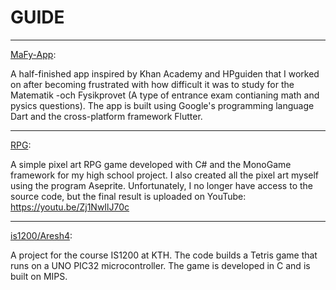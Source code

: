 # GUIDE
---------------------------------------------------------------------------------------------------
[MaFy-App](https://github.com/Jacob-PJ/MaFy-App):

A half-finished app inspired by Khan Academy and HPguiden that I worked on after becoming
frustrated with how difficult it was to study for the Matematik -och Fysikprovet (A type of entrance exam contianing math and pysics questions). The app is 
built using Google's programming language Dart and the cross-platform framework Flutter.

---------------------------------------------------------------------------------------------------
[RPG](https://github.com/Jacob-PJ/RPG): 
 
A simple pixel art RPG game developed with C# and the MonoGame framework for my high school project.
I also created all the pixel art myself using the program Aseprite. Unfortunately, I no longer have
access to the source code, but the final result is uploaded on YouTube:
https://youtu.be/Zj1NwIlJ70c

---------------------------------------------------------------------------------------------------
[is1200/Aresh4](https://github.com/Jacob-PJ/is1200/tree/main/Aresh4):

A project for the course IS1200 at KTH. The code builds a Tetris game that runs on a UNO PIC32
microcontroller. The game is developed in C and is built on MIPS.








